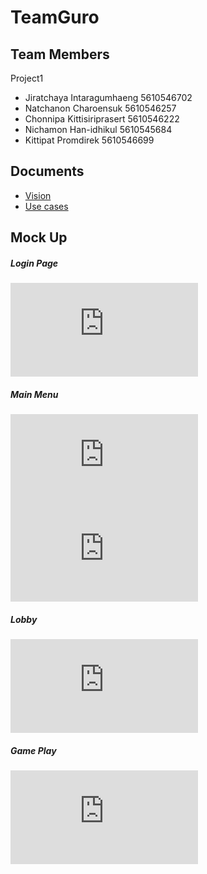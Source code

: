 # TeamGuro

## Team Members

Project1
- Jiratchaya  Intaragumhaeng    5610546702
- Natchanon   Charoensuk        5610546257
- Chonnipa    Kittisiriprasert  5610546222
- Nichamon    Han-idhikul       5610545684
- Kittipat    Promdirek         5610546699

## Documents
- [Vision](Vision.md)
- [Use cases](UseCases.md)

## Mock Up
##### Login Page
![Login](http://upload.9gunner.com/img.php?id=1753)
##### Main Menu
![StudentMenu](http://upload.9gunner.com/img.php?id=1754)
![TeacherMenu](http://upload.9gunner.com/img.php?id=1755)
##### Lobby
![Lobby](http://upload.9gunner.com/img.php?id=1756)
##### Game Play
![GamePlay](http://upload.9gunner.com/img.php?id=1757)
